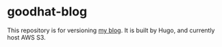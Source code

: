 # goodhat-blog
This repository is for versioning [my blog](https://goodhat.space). It is built by Hugo, and currently host AWS S3.